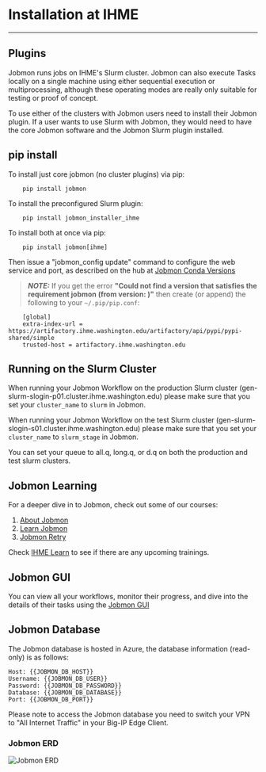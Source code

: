 # Installation at IHME

---

## Plugins

Jobmon runs jobs on IHME's Slurm cluster.
Jobmon can also execute Tasks locally on a single machine using either
sequential execution or multiprocessing, although these operating modes are really
only suitable for testing or proof of concept.

To use either of the clusters with Jobmon users need to install their Jobmon plugin. If a user
wants to use Slurm with Jobmon, they would need to have the core Jobmon software and the
Jobmon Slurm plugin installed.

##  pip install

To install just core jobmon (no cluster plugins) via pip:

```shell
    pip install jobmon
```

To install the preconfigured Slurm plugin:

```shell
    pip install jobmon_installer_ihme
``` 

To install both at once via pip:

```shell
    pip install jobmon[ihme]
```

Then issue a "jobmon_config update" command to configure the web service and port, as described on
the hub at [Jobmon Conda Versions](https://hub.ihme.washington.edu/display/DataScience/Jobmon+Conda+Versions)


> **_NOTE:_**
    If you get the error **"Could not find a version that satisfies the requirement jobmon (from version: )"** then create (or append) the following to your ``~/.pip/pip.conf``:
    
        [global]
        extra-index-url = https://artifactory.ihme.washington.edu/artifactory/api/pypi/pypi-shared/simple
        trusted-host = artifactory.ihme.washington.edu

## Running on the Slurm Cluster

When running your Jobmon Workflow on the production Slurm cluster (gen-slurm-slogin-p01.cluster.ihme.washington.edu) 
please make sure that you set your ``cluster_name`` to ``slurm`` in Jobmon.

When running your Jobmon Workflow on the test Slurm cluster (gen-slurm-slogin-s01.cluster.ihme.washington.edu) please 
make sure  that you set your ``cluster_name`` to ``slurm_stage`` in Jobmon.

You can set your queue to all.q, long.q, or d.q on both the production and test slurm clusters.


## Jobmon Learning

For a deeper dive in to Jobmon, check out some of our courses:

1. [About Jobmon](https://hub.ihme.washington.edu/pages/viewpage.action?pageId=74531156)
2. [Learn Jobmon](https://hub.ihme.washington.edu/pages/viewpage.action?pageId=78062050)
3. [Jobmon Retry](https://hub.ihme.washington.edu/pages/viewpage.action?pageId=78062056)

Check [IHME Learn](https://ihme.brightspace.com>) to see if there are any upcoming trainings.

## Jobmon GUI

You can view all your workflows, monitor their progress, and dive into the details
of their tasks using the [Jobmon GUI](https://jobmon-gui.ihme.washington.edu)

## Jobmon Database

The Jobmon database is hosted in Azure, the database information (read-only) is as follows:

```shell
Host: {{JOBMON_DB_HOST}}
Username: {{JOBMON_DB_USER}}
Password: {{JOBMON_DB_PASSWORD}}
Database: {{JOBMON_DB_DATABASE}}
Port: {{JOBMON_DB_PORT}}
```

Please note to access the Jobmon database you need to switch your VPN to "All Internet Traffic" in your Big-IP Edge Client.

### Jobmon ERD

![Jobmon ERD](jobmon_erd.svg)
